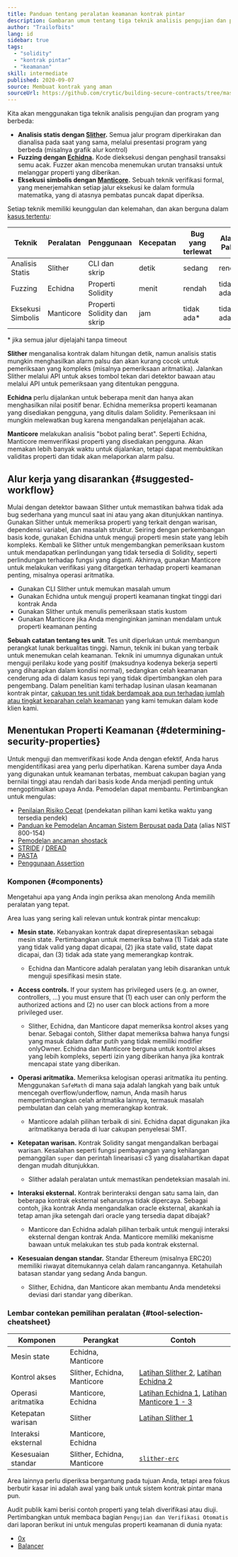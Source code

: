 ```yaml
---
title: Panduan tentang peralatan keamanan kontrak pintar
description: Gambaran umum tentang tiga teknik analisis pengujian dan program yang berbeda
author: "Trailofbits"
lang: id
sidebar: true
tags:
  - "solidity"
  - "kontrak pintar"
  - "keamanan"
skill: intermediate
published: 2020-09-07
source: Membuat kontrak yang aman
sourceUrl: https://github.com/crytic/building-secure-contracts/tree/master/program-analysis
---
```


Kita akan menggunakan tiga teknik analisis pengujian dan program yang berbeda:

- **Analisis statis dengan [Slither](/developers/tutorials/how-to-use-slither-to-find-smart-contract-bugs/).** Semua jalur program diperkirakan dan dianalisa pada saat yang sama, melalui presentasi program yang berbeda (misalnya grafik alur kontrol)
- **Fuzzing dengan [Echidna](/developers/tutorials/how-to-use-echidna-to-test-smart-contracts/).** Kode dieksekusi dengan penghasil transaksi semu acak. Fuzzer akan mencoba menemukan urutan transaksi untuk melanggar properti yang diberikan.
- **Eksekusi simbolis dengan [Manticore](/developers/tutorials/how-to-use-manticore-to-find-smart-contract-bugs/).** Sebuah teknik verifikasi formal, yang menerjemahkan setiap jalur eksekusi ke dalam formula matematika, yang di atasnya pembatas puncak dapat diperiksa.

Setiap teknik memiliki keunggulan dan kelemahan, dan akan berguna dalam [kasus tertentu](#determining-security-properties):

| Teknik            | Peralatan | Penggunaan                  | Kecepatan | Bug yang terlewat | Alarm Palsu |
| ----------------- | --------- | --------------------------- | --------- | ----------------- | ----------- |
| Analisis Statis   | Slither   | CLI dan skrip               | detik     | sedang            | rendah      |
| Fuzzing           | Echidna   | Properti Solidity           | menit     | rendah            | tidak ada   |
| Eksekusi Simbolis | Manticore | Properti Solidity dan skrip | jam       | tidak ada\*       | tidak ada   |

\* jika semua jalur dijelajahi tanpa timeout

**Slither** menganalisa kontrak dalam hitungan detik, namun analisis statis mungkin menghasilkan alarm palsu dan akan kurang cocok untuk pemeriksaan yang kompleks (misalnya pemeriksaan aritmatika). Jalankan Slither melalui API untuk akses tombol tekan dari detektor bawaan atau melalui API untuk pemeriksaan yang ditentukan pengguna.

**Echidna** perlu dijalankan untuk beberapa menit dan hanya akan menghasilkan nilai positif benar. Echidna memeriksa properti keamanan yang disediakan pengguna, yang ditulis dalam Solidity. Pemeriksaan ini mungkin melewatkan bug karena mengandalkan penjelajahan acak.

**Manticore** melakukan analisis "bobot paling berat". Seperti Echidna, Manticore memverifikasi properti yang disediakan pengguna. Akan memakan lebih banyak waktu untuk dijalankan, tetapi dapat membuktikan validitas properti dan tidak akan melaporkan alarm palsu.

## Alur kerja yang disarankan {#suggested-workflow}

Mulai dengan detektor bawaan Slither untuk memastikan bahwa tidak ada bug sederhana yang muncul saat ini atau yang akan ditunjukkan nantinya. Gunakan Slither untuk memeriksa properti yang terkait dengan warisan, dependensi variabel, dan masalah struktur. Seiring dengan perkembangan basis kode, gunakan Echidna untuk menguji properti mesin state yang lebih kompleks. Kembali ke Slither untuk mengembangkan pemeriksaan kustom untuk mendapatkan perlindungan yang tidak tersedia di Solidity, seperti perlindungan terhadap fungsi yang diganti. Akhirnya, gunakan Manticore untuk melakukan verifikasi yang ditargetkan terhadap properti keamanan penting, misalnya operasi aritmatika.

- Gunakan CLI Slither untuk memukan masalah umum
- Gunakan Echidna untuk menguji properti keamanan tingkat tinggi dari kontrak Anda
- Gunakan Slither untuk menulis pemeriksaan statis kustom
- Gunakan Manticore jika Anda menginginkan jaminan mendalam untuk properti keamanan penting

**Sebuah catatan tentang tes unit**. Tes unit diperlukan untuk membangun perangkat lunak berkualitas tinggi. Namun, teknik ini bukan yang terbaik untuk menemukan celah keamanan. Teknik ini umumnya digunakan untuk menguji perilaku kode yang positif (maksudnya kodenya bekerja seperti yang diharapkan dalam kondisi normal), sedangkan celah keamanan cenderung ada di dalam kasus tepi yang tidak dipertimbangkan oleh para pengembang. Dalam penelitian kami terhadap lusinan ulasan keamanan kontrak pintar, [cakupan tes unit tidak berdampak apa pun terhadap jumlah atau tingkat keparahan celah keamanan](https://blog.trailofbits.com/2019/08/08/246-findings-from-our-smart-contract-audits-an-executive-summary/) yang kami temukan dalam kode klien kami.

## Menentukan Properti Keamanan {#determining-security-properties}

Untuk menguji dan memverifikasi kode Anda dengan efektif, Anda harus mengidentifikasi area yang perlu diperhatikan. Karena sumber daya Anda yang digunakan untuk keamanan terbatas, membuat cakupan bagian yang bernilai tinggi atau rendah dari basis kode Anda menjadi penting untuk mengoptimalkan upaya Anda. Pemodelan dapat membantu. Pertimbangkan untuk mengulas:

- [Penilaian Risiko Cepat](https://infosec.mozilla.org/guidelines/risk/rapid_risk_assessment.html) (pendekatan pilihan kami ketika waktu yang tersedia pendek)
- [Panduan ke Pemodelan Ancaman Sistem Berpusat pada Data](https://csrc.nist.gov/publications/detail/sp/800-154/draft) (alias NIST 800-154)
- [Pemodelan ancaman shostack](https://www.amazon.com/Threat-Modeling-Designing-Adam-Shostack/dp/1118809998)
- [STRIDE](<https://wikipedia.org/wiki/STRIDE_(security)>) / [DREAD](<https://wikipedia.org/wiki/DREAD_(risk_assessment_model)>)
- [PASTA](https://wikipedia.org/wiki/Threat_model#P.A.S.T.A.)
- [Penggunaan Assertion](https://blog.regehr.org/archives/1091)

### Komponen {#components}

Mengetahui apa yang Anda ingin periksa akan menolong Anda memilih peralatan yang tepat.

Area luas yang sering kali relevan untuk kontrak pintar mencakup:

- **Mesin state.** Kebanyakan kontrak dapat direpresentasikan sebagai mesin state. Pertimbangkan untuk memeriksa bahwa (1) Tidak ada state yang tidak valid yang dapat dicapai, (2) jika state valid, state dapat dicapai, dan (3) tidak ada state yang memerangkap kontrak.

  - Echidna dan Manticore adalah peralatan yang lebih disarankan untuk menguji spesifikasi mesin state.

- **Access controls.** If your system has privileged users (e.g. an owner, controllers, ...) you must ensure that (1) each user can only perform the authorized actions and (2) no user can block actions from a more privileged user.

  - Slither, Echidna, dan Manticore dapat memeriksa kontrol akses yang benar. Sebagai contoh, Slither dapat memeriksa bahwa hanya fungsi yang masuk dalam daftar putih yang tidak memiliki modifier onlyOwner. Echidna dan Manticore berguna untuk kontrol akses yang lebih kompleks, seperti izin yang diberikan hanya jika kontrak mencapai state yang diberikan.

- **Operasi aritmatika.** Memeriksa kelogisan operasi aritmatika itu penting. Menggunakan `SafeMath` di mana saja adalah langkah yang baik untuk mencegah overflow/underflow, namun, Anda masih harus mempertimbangkan celah aritmatika lainnya, termasuk masalah pembulatan dan celah yang memerangkap kontrak.

  - Manticore adalah pilihan terbaik di sini. Echidna dapat digunakan jika aritmatikanya berada di luar cakupan penyelesai SMT.

- **Ketepatan warisan.** Kontrak Solidity sangat mengandalkan berbagai warisan. Kesalahan seperti fungsi pembayangan yang kehilangan pemanggilan `super` dan perintah linearisasi c3 yang disalahartikan dapat dengan mudah ditunjukkan.

  - Slither adalah peralatan untuk memastikan pendeteksian masalah ini.

- **Interaksi eksternal.** Kontrak berinteraksi dengan satu sama lain, dan beberapa kontrak eksternal seharusnya tidak dipercaya. Sebagai contoh, jika kontrak Anda mengandalkan oracle eksternal, akankah ia tetap aman jika setengah dari oracle yang tersedia dapat dibajak?

  - Manticore dan Echidna adalah pilihan terbaik untuk menguji interaksi eksternal dengan kontrak Anda. Manticore memiliki mekanisme bawaan untuk melakukan tes stub pada kontrak eksternal.

- **Kesesuaian dengan standar.** Standar Ethereum (misalnya ERC20) memiliki riwayat ditemukannya celah dalam rancangannya. Ketahuilah batasan standar yang sedang Anda bangun.
  - Slither, Echidna, dan Manticore akan membantu Anda mendeteksi deviasi dari standar yang diberikan.

### Lembar contekan pemilihan peralatan {#tool-selection-cheatsheet}

| Komponen            | Perangkat                   | Contoh                                                                                                                                                                                                                                                       |
| ------------------- | --------------------------- | ------------------------------------------------------------------------------------------------------------------------------------------------------------------------------------------------------------------------------------------------------------ |
| Mesin state         | Echidna, Manticore          |                                                                                                                                                                                                                                                              |
| Kontrol akses       | Slither, Echidna, Manticore | [Latihan Slither 2](https://github.com/crytic/building-secure-contracts/blob/master/program-analysis/slither/exercise2.md), [Latihan Echidna 2](https://github.com/crytic/building-secure-contracts/blob/master/program-analysis/echidna/Exercise-2.md)      |
| Operasi aritmatika  | Manticore, Echidna          | [Latihan Echidna 1](https://github.com/crytic/building-secure-contracts/blob/master/program-analysis/echidna/Exercise-1.md), [Latihan Manticore 1 - 3](https://github.com/crytic/building-secure-contracts/tree/master/program-analysis/manticore/exercises) |
| Ketepatan warisan   | Slither                     | [Latihan Slither 1](https://github.com/crytic/building-secure-contracts/blob/master/program-analysis/slither/exercise1.md)                                                                                                                                   |
| Interaksi eksternal | Manticore, Echidna          |                                                                                                                                                                                                                                                              |
| Kesesuaian standar  | Slither, Echidna, Manticore | [`slither-erc`](https://github.com/crytic/slither/wiki/ERC-Conformance)                                                                                                                                                                                      |

Area lainnya perlu diperiksa bergantung pada tujuan Anda, tetapi area fokus berbutir kasar ini adalah awal yang baik untuk sistem kontrak pintar mana pun.

Audit publik kami berisi contoh properti yang telah diverifikasi atau diuji. Pertimbangkan untuk membaca bagian `Pengujian dan Verifikasi Otomatis` dari laporan berikut ini untuk mengulas properti keamanan di dunia nyata:

- [0x](https://github.com/trailofbits/publications/blob/master/reviews/0x-protocol.pdf)
- [Balancer](https://github.com/trailofbits/publications/blob/master/reviews/BalancerCore.pdf)
